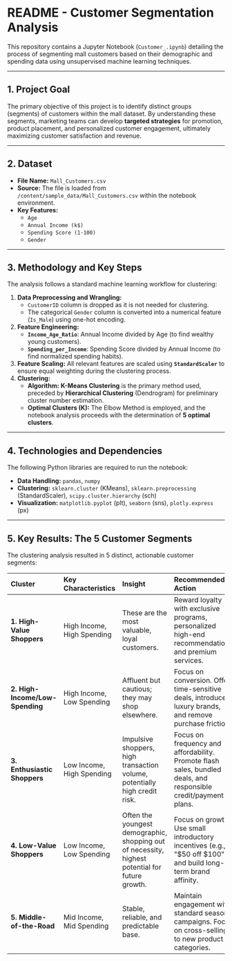 # README - Customer Segmentation Analysis

This repository contains a Jupyter Notebook (`Customer_.ipynb`) detailing the process of segmenting mall customers based on their demographic and spending data using unsupervised machine learning techniques.

---

## 1. Project Goal

The primary objective of this project is to identify distinct groups (segments) of customers within the mall dataset. By understanding these segments, marketing teams can develop **targeted strategies** for promotion, product placement, and personalized customer engagement, ultimately maximizing customer satisfaction and revenue.

---

## 2. Dataset

* **File Name:** `Mall_Customers.csv`
* **Source:** The file is loaded from `/content/sample_data/Mall_Customers.csv` within the notebook environment.
* **Key Features:**
    * `Age`
    * `Annual Income (k$)`
    * `Spending Score (1-100)`
    * `Gender`

---

## 3. Methodology and Key Steps

The analysis follows a standard machine learning workflow for clustering:

1.  **Data Preprocessing and Wrangling:**
    * `CustomerID` column is dropped as it is not needed for clustering.
    * The categorical `Gender` column is converted into a numerical feature (`Is_Male`) using one-hot encoding.
2.  **Feature Engineering:**
    * **`Income_Age_Ratio`**: Annual Income divided by Age (to find wealthy young customers).
    * **`Spending_per_Income`**: Spending Score divided by Annual Income (to find normalized spending habits).
3.  **Feature Scaling:** All relevant features are scaled using **`StandardScaler`** to ensure equal weighting during the clustering process.
4.  **Clustering:**
    * **Algorithm:** **K-Means Clustering** is the primary method used, preceded by **Hierarchical Clustering** (Dendrogram) for preliminary cluster number estimation.
    * **Optimal Clusters (K):** The Elbow Method is employed, and the notebook analysis proceeds with the determination of **5 optimal clusters**.

---

## 4. Technologies and Dependencies

The following Python libraries are required to run the notebook:

* **Data Handling:** `pandas`, `numpy`
* **Clustering:** `sklearn.cluster` (KMeans), `sklearn.preprocessing` (StandardScaler), `scipy.cluster.hierarchy` (sch)
* **Visualization:** `matplotlib.pyplot` (plt), `seaborn` (sns), `plotly.express` (px)

---

## 5. Key Results: The 5 Customer Segments

The clustering analysis resulted in 5 distinct, actionable customer segments:

| Cluster | Key Characteristics | Insight | Recommended Action |
| :--- | :--- | :--- | :--- |
| **1. High-Value Shoppers** | High Income, High Spending | These are the most valuable, loyal customers. | Reward loyalty with exclusive programs, personalized high-end recommendations, and premium services. |
| **2. High-Income/Low-Spending** | High Income, Low Spending | Affluent but cautious; they may shop elsewhere. | Focus on conversion. Offer time-sensitive deals, introduce luxury brands, and remove purchase friction. |
| **3. Enthusiastic Shoppers** | Low Income, High Spending | Impulsive shoppers, high transaction volume, potentially high credit risk. | Focus on frequency and affordability. Promote flash sales, bundled deals, and responsible credit/payment plans. |
| **4. Low-Value Shoppers** | Low Income, Low Spending | Often the youngest demographic, shopping out of necessity, highest potential for future growth. | Focus on growth. Use small introductory incentives (e.g., "$50 off $100"), and build long-term brand affinity. |
| **5. Middle-of-the-Road** | Mid Income, Mid Spending | Stable, reliable, and predictable base. | Maintain engagement with standard seasonal campaigns. Focus on cross-selling to new product categories.
